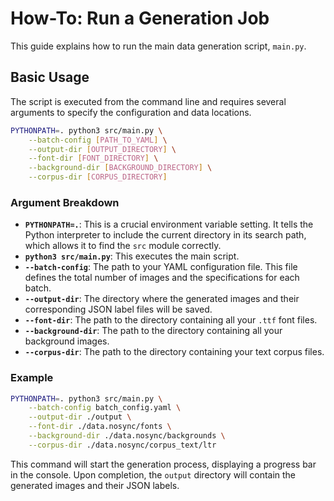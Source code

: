 # How-To: Run a Generation Job

This guide explains how to run the main data generation script, `main.py`.

## Basic Usage

The script is executed from the command line and requires several arguments to specify the configuration and data locations.

```bash
PYTHONPATH=. python3 src/main.py \
    --batch-config [PATH_TO_YAML] \
    --output-dir [OUTPUT_DIRECTORY] \
    --font-dir [FONT_DIRECTORY] \
    --background-dir [BACKGROUND_DIRECTORY] \
    --corpus-dir [CORPUS_DIRECTORY]
```

### Argument Breakdown

- **`PYTHONPATH=.`**: This is a crucial environment variable setting. It tells the Python interpreter to include the current directory in its search path, which allows it to find the `src` module correctly.
- **`python3 src/main.py`**: This executes the main script.
- **`--batch-config`**: The path to your YAML configuration file. This file defines the total number of images and the specifications for each batch.
- **`--output-dir`**: The directory where the generated images and their corresponding JSON label files will be saved.
- **`--font-dir`**: The path to the directory containing all your `.ttf` font files.
- **`--background-dir`**: The path to the directory containing all your background images.
- **`--corpus-dir`**: The path to the directory containing your text corpus files.

### Example

```bash
PYTHONPATH=. python3 src/main.py \
    --batch-config batch_config.yaml \
    --output-dir ./output \
    --font-dir ./data.nosync/fonts \
    --background-dir ./data.nosync/backgrounds \
    --corpus-dir ./data.nosync/corpus_text/ltr
```

This command will start the generation process, displaying a progress bar in the console. Upon completion, the `output` directory will contain the generated images and their JSON labels.
